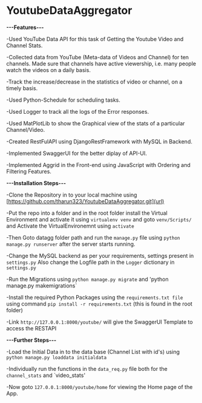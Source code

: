 # YoutubeDataAggregator
**---Features---**

-Used YouTube Data API for this task of Getting the Youtube Video and Channel Stats.

-Collected data from YouTube (Meta-data of Videos and Channel) for ten channels.
 Made sure that channels have active viewership, i.e. many people watch the videos on a daily basis.

-Track the increase/decrease in the statistics of video or channel, on a timely basis. 

-Used Python-Schedule for scheduling tasks.

-Used Logger to track all the logs of the Error responses.

-Used MatPlotLib to show the Graphical view of the stats of a particular Channel/Video.

-Created RestFulAPI using DjangoRestFramework with MySQL in Backend.

-Implemented SwaggerUI for the better diplay of API-UI.

-Implemented Aggrid in the Front-end using JavaScript with Ordering and Filtering Features.

**---Installation Steps---**

-Clone the Repository in to your local machine using [https://github.com/tharun323/YoutubeDataAggregator.git](url)

-Put the repo into a folder and in the root folder install the Virtual Environment and activate it using
  `virtualenv venv` and 
   goto `venv/Scripts/` and Activate the VirtualEnvironemnt using `activate`

-Then Goto datagg folder path and run the `manage.py` file using `python manage.py runserver` after the server starts running.

-Change the MySQL backend as per your requirements, settings present in `settings.py` Also change the Logfile path in the `Logger`     dictionary in `settings.py`

-Run the Migrations using `python manage.py migrate` and 'python manage.py makemigrations`

-Install the required Python Packages using the `requirements.txt file` using command `pip install -r requirements.txt`
   (this is found in the root folder)

-Link `http://127.0.0.1:8000/youtube/` will give the SwaggerUI Template to access the RESTAPI

**---Further Steps---**

-Load the Initial Data in to the data base (Channel List with id's) using  `python manage.py loaddata initialdata`

-Individually run the functions in the `data_req.py` file both for the `channel_stats` and `video_stats'

-Now goto `127.0.0.1:8000/youtube/home` for viewing the Home page of the App.





